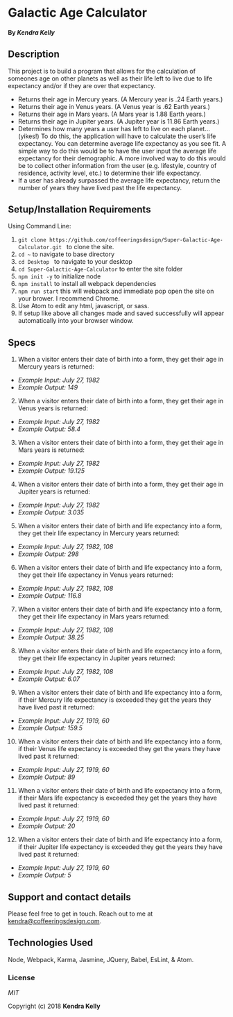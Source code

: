# Galactic Age Calculator

#### By _**Kendra Kelly**_

## Description

This project is to build a program that allows for the calculation of someones age on other planets as well as their life left to live due to life expectancy and/or if they are over that expectancy.

* Returns their age in Mercury years. (A Mercury year is .24 Earth years.)
* Returns their age in Venus years. (A Venus year is .62 Earth years.)
* Returns their age in Mars years. (A Mars year is 1.88 Earth years.)
* Returns their age in Jupiter years. (A Jupiter year is 11.86 Earth years.)
* Determines how many years a user has left to live on each planet… (yikes!) To do this, the application will have to calculate the user’s life expectancy. You can determine average life expectancy as you see fit. A simple way to do this would be to have the user input the average life expectancy for their demographic. A more involved way to do this would be to collect other information from the user (e.g. lifestyle, country of residence, activity level, etc.) to determine their life expectancy.
* If a user has already surpassed the average life expectancy, return the number of years they have lived past the life expectancy.

## Setup/Installation Requirements
Using Command Line:
1. ``git clone https://github.com/coffeeringsdesign/Super-Galactic-Age-Calculator.git `` to clone the site.
2. ``cd ~`` to navigate to base directory
3. ``cd Desktop `` to navigate to your desktop
4. ``cd Super-Galactic-Age-Calculator`` to enter the site folder
5. ``npm init -y`` to initialize node
6. ``npm install`` to install all webpack dependencies
7. ``npm run start`` this will webpack and immediate pop open the site on your brower. I recommend Chrome.
8. Use Atom to edit any html, javascript, or sass.
9. If setup like above all changes made and saved successfully will appear automatically into your browser window.

## Specs

1. When a visitor enters their date of birth into a form, they get their age in Mercury years is returned:
* _Example Input: July 27, 1982_
* _Example Output: 149_

2. When a visitor enters their date of birth into a form, they get their age in Venus years is returned:
* _Example Input: July 27, 1982_
* _Example Output: 58.4_

3. When a visitor enters their date of birth into a form, they get their age in Mars years is returned:
* _Example Input: July 27, 1982_
* _Example Output: 19.125_

4. When a visitor enters their date of birth into a form, they get their age in Jupiter years is returned:
* _Example Input: July 27, 1982_
* _Example Output: 3.035_

5. When a visitor enters their date of birth and life expectancy into a form, they get their life expectancy in Mercury years returned:
* _Example Input: July 27, 1982, 108_
* _Example Output: 298_

6. When a visitor enters their date of birth and life expectancy into a form, they get their life expectancy in Venus years returned:
* _Example Input: July 27, 1982, 108_
* _Example Output: 116.8_

7. When a visitor enters their date of birth and life expectancy into a form, they get their life expectancy in Mars years returned:
* _Example Input: July 27, 1982, 108_
* _Example Output: 38.25_

8. When a visitor enters their date of birth and life expectancy into a form, they get their life expectancy in Jupiter years returned:
* _Example Input: July 27, 1982, 108_
* _Example Output: 6.07_

9. When a visitor enters their date of birth and life expectancy into a form, if their Mercury life expectancy is exceeded they get the years they have lived past it returned:
* _Example Input: July 27, 1919, 60_
* _Example Output: 159.5_

10. When a visitor enters their date of birth and life expectancy into a form, if their Venus life expectancy is exceeded they get the years they have lived past it returned:
* _Example Input: July 27, 1919, 60_
* _Example Output: 89_

11. When a visitor enters their date of birth and life expectancy into a form, if their Mars life expectancy is exceeded they get the years they have lived past it returned:
* _Example Input: July 27, 1919, 60_
* _Example Output: 20_

12. When a visitor enters their date of birth and life expectancy into a form, if their Jupiter life expectancy is exceeded they get the years they have lived past it returned:
* _Example Input: July 27, 1919, 60_
* _Example Output: 5_

## Support and contact details

Please feel free to get in touch. Reach out to me at kendra@coffeeringsdesign.com.

## Technologies Used

Node, Webpack, Karma, Jasmine, JQuery, Babel, EsLint, & Atom.

### License

*MIT*

Copyright (c) 2018 **Kendra Kelly**
